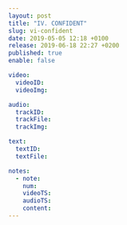 ```yaml
---
layout: post
title: "IV. CONFIDENT"
slug: vi-confident
date: 2019-05-05 12:18 +0100
release: 2019-06-18 22:27 +0200
published: true
enable: false

video:
  videoID: 
  videoImg: 

audio:
  trackID: 
  trackFile: 
  trackImg: 

text:
  textID: 
  textFile: 

notes:
  - note: 
    num: 
    videoTS: 
    audioTS: 
    content: 
---
```

